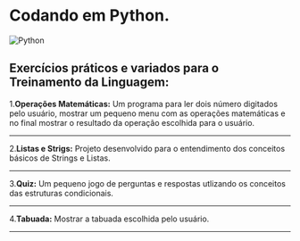 # Codando em Python.
![Python](https://user-images.githubusercontent.com/105395581/177203556-afd10b5b-018e-4bcf-b4f0-641ad0528a02.PNG)
## Exercícios práticos e variados para o **Treinamento da Linguagem**:
1.**Operações Matemáticas:** Um programa para ler dois número digitados pelo usuário, mostrar um pequeno menu com as operações matemáticas e no final mostrar o resultado da operação escolhida para o usuário.
***
2.**Listas e Strigs:** Projeto desenvolvido para o entendimento dos conceitos básicos de Strings e Listas.
***
3.**Quiz:** Um pequeno jogo de perguntas e respostas utlizando os conceitos das estruturas condicionais.
***
4.**Tabuada:** Mostrar a tabuada escolhida pelo usuário.
***
